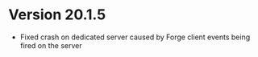 # Version 20.1.5

* Fixed crash on dedicated server caused by Forge client events being fired on the server
